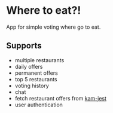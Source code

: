 Where to eat?!
==============
App for simple voting where go to eat.

Supports
--------
- multiple restaurants
- daily offers
- permanent offers
- top 5 restaurants
- voting history
- chat
- fetch restaurant offers from [kam-jest](https://github.com/matjaz/kam-jest)
- user authentication
